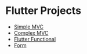 # Flutter Projects

 - [Simple MVC](https://github.com/ElioGaldino3/flutter-projects/tree/master/simple_mvc)
 - [Complex MVC](https://github.com/ElioGaldino3/flutter-projects/tree/master/complex_mvc)
 - [Flutter Functional](https://github.com/ElioGaldino3/flutter-projects/tree/master/flutter_functional)
 - [Form](https://github.com/ElioGaldino3/flutter-projects/tree/master/flutter_form)
